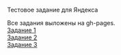 Тестовое задание для Яндекса

Все задания выложены на gh-pages.
    <br>
    <a href="http://albertkogan.github.io/Task/task1/">Задание 1</a><br>
    <a href="http://albertkogan.github.io/Task/task2/">Задание 2</a><br>
    <a href="http://albertkogan.github.io/Task/task3/SimplePage/">Задание 3</a><br>

